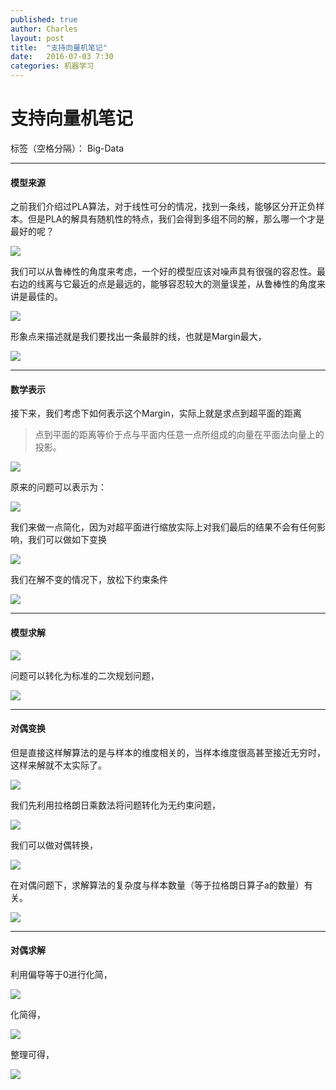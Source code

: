 ```yaml
---
published: true
author: Charles
layout: post
title:  "支持向量机笔记"
date:   2016-07-03 7:30
categories: 机器学习 
---
```


# 支持向量机笔记

标签（空格分隔）： Big-Data

---

#### 模型来源

之前我们介绍过PLA算法，对于线性可分的情况，找到一条线，能够区分开正负样本。但是PLA的解具有随机性的特点，我们会得到多组不同的解，那么哪一个才是最好的呢？

![][1]

我们可以从鲁棒性的角度来考虑，一个好的模型应该对噪声具有很强的容忍性。最右边的线离与它最近的点是最远的，能够容忍较大的测量误差，从鲁棒性的角度来讲是最佳的。

![][2]

形象点来描述就是我们要找出一条最胖的线，也就是Margin最大，

![][3]


----------


#### 数学表示

接下来，我们考虑下如何表示这个Margin，实际上就是求点到超平面的距离

> 点到平面的距离等价于点与平面内任意一点所组成的向量在平面法向量上的投影。

![][4]

原来的问题可以表示为：

![][5]

我们来做一点简化，因为对超平面进行缩放实际上对我们最后的结果不会有任何影响，我们可以做如下变换

![][6]

我们在解不变的情况下，放松下约束条件

![][7]


----------

#### 模型求解

![][8]

问题可以转化为标准的二次规划问题，

![][9]


----------


#### 对偶变换

但是直接这样解算法的是与样本的维度相关的，当样本维度很高甚至接近无穷时，这样来解就不太实际了。

![][10]

我们先利用拉格朗日乘数法将问题转化为无约束问题，

![][12]

我们可以做对偶转换，

![][13]

在对偶问题下，求解算法的复杂度与样本数量（等于拉格朗日算子a的数量）有关。

![][11]


----------

#### 对偶求解

利用偏导等于0进行化简，

![][14]

化简得，

![][15]

整理可得，

![][16]


[1]:http://7xjbdi.com1.z0.glb.clouddn.com/2016-09-16_060536.png
[2]:http://7xjbdi.com1.z0.glb.clouddn.com/2016-09-16_061310.png
[3]:http://7xjbdi.com1.z0.glb.clouddn.com/2016-09-16_062256.png
[4]:http://7xjbdi.com1.z0.glb.clouddn.com/2016-09-16_063720.png
[5]:http://7xjbdi.com1.z0.glb.clouddn.com/2016-09-16_063930.png
[6]:http://7xjbdi.com1.z0.glb.clouddn.com/2016-09-16_065151.png
[7]:http://7xjbdi.com1.z0.glb.clouddn.com/compressed-4fz6.png
[8]:http://7xjbdi.com1.z0.glb.clouddn.com/2016-09-16_072606.png
[9]:http://7xjbdi.com1.z0.glb.clouddn.com/2016-09-16_073254.png
[10]:http://7xjbdi.com1.z0.glb.clouddn.com/2016-09-16_075103.png
[11]:http://7xjbdi.com1.z0.glb.clouddn.com/2016-09-16_075420.png
[12]:http://7xjbdi.com1.z0.glb.clouddn.com/2016-09-16_080258.png
[13]:http://7xjbdi.com1.z0.glb.clouddn.com/2016-09-16_081257.png
[14]:http://7xjbdi.com1.z0.glb.clouddn.com/2016-09-16_082803.png
[15]:http://7xjbdi.com1.z0.glb.clouddn.com/2016-09-16_083209.png
[16]:http://7xjbdi.com1.z0.glb.clouddn.com/2016-09-16_083519.png